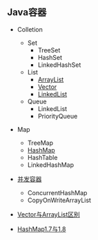 ## Java容器

- Colletion
    - Set
        - TreeSet
        - HashSet
        - LinkedHashSet
    - List
        - [ArrayList](https://github.com/Cynaith/Java-Daily-Interview/blob/master/Java%E5%AE%B9%E5%99%A8/List.md)
        - [Vector](https://github.com/Cynaith/Java-Daily-Interview/blob/master/Java%E5%AE%B9%E5%99%A8/List.md)
        - [LinkedList](https://github.com/Cynaith/Java-Daily-Interview/blob/master/Java%E5%AE%B9%E5%99%A8/List.md)
    - Queue
        - LinkedList
        - PriorityQueue
- Map
    - TreeMap
    - [HashMap](https://github.com/Cynaith/Java-Daily-Interview/blob/master/Java%E5%AE%B9%E5%99%A8/Map.md)
    - HashTable
    - LinkedHashMap

- [并发容器](Java并发编程实战)
    - ConcurrentHashMap
    - CopyOnWriteArrayList
    
- [Vector与ArrayList区别](https://github.com/Cynaith/Java-Daily-Interview/blob/master/Java%E5%AE%B9%E5%99%A8/List.md)
- [HashMap1.7与1.8](https://github.com/Cynaith/Java-Daily-Interview/blob/master/Java%E5%AE%B9%E5%99%A8/HashMap1.7%E4%B8%8E1.8.md)     